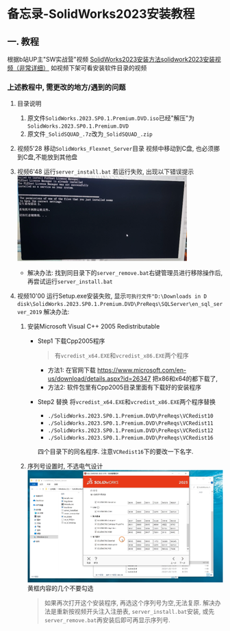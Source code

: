 # 备忘录-SolidWorks2023安装教程


## 一. 教程
根据b站UP主"SW实战营"视频
[SolidWorks2023安装方法solidwork2023安装视频（非常详细）](https://www.bilibili.com/video/BV1o8411K7eN/?share_source=copy_web&vd_source=f07a36b3829106945a5ec1377ecea116)
如视频下架可看安装软件目录的视频

### 上述教程中, 需更改的地方/遇到的问题
1. 目录说明
    1. 原文件`SolidWorks.2023.SP0.1.Premium.DVD.iso`已经"解压"为`SolidWorks.2023.SP0.1.Premium.DVD`
    2. 原文件`_SolidSQUAD_.7z`改为`_SolidSQUAD_.zip`
    
2. 视频5'28 移动`SolidWorks_Flexnet_Server`目录
    视频中移动到C盘, 也必须挪到C盘,不能放到其他盘
    
3. 视频6'48 运行`server_install.bat`
    若运行失败, 出现以下错误提示
    ![SolidWorks安装时server_install启动失败](./img/SolidWorks安装时server_install启动失败.png)
    
    + 解决办法: 
        找到同目录下的`server_remove.bat`右键管理员进行移除操作后, 再尝试运行`server_install.bat`

4. 视频10'00 运行Setup.exe安装失败, 显示`可执行文件"D:\Downloads in D disk\SolidWorks.2023.SP0.1.Premium.DVD\PreReqs\SQLServer\en_sql_server_2019`
    解决办法:
    1. 安装Microsoft Visual C++ 2005 Redistributable
        + Step1 下载Cpp2005程序
            > 有`vcredist_x64.EXE`和`vcredist_x86.EXE`两个程序
            + 方法1: 在官网下载
                https://www.microsoft.com/en-us/download/details.aspx?id=26347
                把x86和x64的都下载了, 
            + 方法2: 软件包里有Cpp2005目录里面有下载好的安装程序
        + Step2 替换
            将`vcredist_x64.EXE`和`vcredist_x86.EXE`两个程序替换
            - `./SolidWorks.2023.SP0.1.Premium.DVD\PreReqs\VCRedist10`
            - `./SolidWorks.2023.SP0.1.Premium.DVD\PreReqs\VCRedist11`
            - `./SolidWorks.2023.SP0.1.Premium.DVD\PreReqs\VCRedist12`
            - `./SolidWorks.2023.SP0.1.Premium.DVD\PreReqs\VCRedist16`
            
            四个目录下的同名程序. 注意`VCRedist16`下的要改一下名字.
    2. 序列号设置时, 不选电气设计
        ![SolidWorks序列号设置](./img/SolidWorks序列号设置.png)
        黄框内容的几个不要勾选
        > 如果再次打开这个安装程序, 再选这个序列号为空,无法复原. 解决办法是重新按视频开头注入注册表, `server_install.bat`安装, 或先`server_remove.bat`再安装后即可再显示序列号.